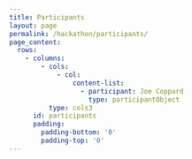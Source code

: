 ```yaml
---
title: Participants
layout: page
permalink: /hackathon/participants/
page_content:
  rows:
    - columns:
        - cols:
            - col:
                content-list:
                  - participant: Joe Coppard
                    type: participantObject
          type: cols3
      id: participants
      padding:
        padding-bottom: '0'
        padding-top: '0'
---
```



